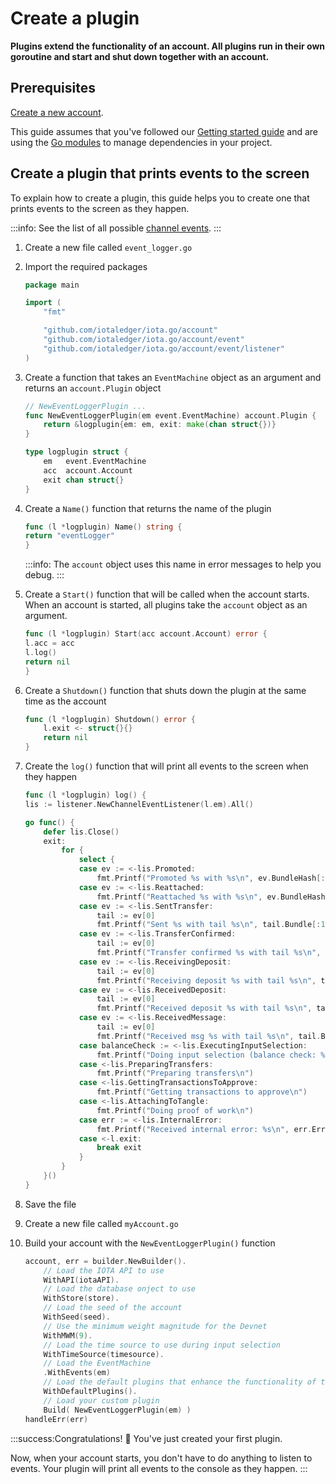 # Create a plugin

**Plugins extend the functionality of an account. All plugins run in their own goroutine and start and shut down together with an account.**

## Prerequisites

[Create a new account](../how-to-guides/create-account.md).

This guide assumes that you've followed our [Getting started guide](../README.md) and are using the [Go modules](https://github.com/golang/go/wiki/Modules) to manage dependencies in your project.

## Create a plugin that prints events to the screen

To explain how to create a plugin, this guide helps you to create one that prints events to the screen as they happen.

:::info:
See the list of all possible [channel events](https://github.com/iotaledger/iota.go/blob/master/account/event/listener/channel_listener.go).
:::

1. Create a new file called `event_logger.go`

2. Import the required packages

    ```go
    package main

    import (
        "fmt"

        "github.com/iotaledger/iota.go/account"
        "github.com/iotaledger/iota.go/account/event"
        "github.com/iotaledger/iota.go/account/event/listener"
    )
    ```

3. Create a function that takes an `EventMachine` object as an argument and returns an `account.Plugin` object

    ```go
    // NewEventLoggerPlugin ...
    func NewEventLoggerPlugin(em event.EventMachine) account.Plugin {
        return &logplugin{em: em, exit: make(chan struct{})}
    }

    type logplugin struct {
        em   event.EventMachine
        acc  account.Account
        exit chan struct{}
    }
    ```

4. Create a `Name()` function that returns the name of the plugin

    ```go
    func (l *logplugin) Name() string {
	return "eventLogger"
    }  
    ```

    :::info:
    The `account` object uses this name in error messages to help you debug.
    :::

5. Create a `Start()` function that will be called when the account starts. When an account is started, all plugins take the `account` object as an argument.

    ```go
    func (l *logplugin) Start(acc account.Account) error {
	l.acc = acc
	l.log()
	return nil
    }
    ```

6. Create a `Shutdown()` function that shuts down the plugin at the same time as the account

    ```go
    func (l *logplugin) Shutdown() error {
        l.exit <- struct{}{}
        return nil
    }
    ```

7. Create the `log()` function that will print all events to the screen when they happen

    ```go
    func (l *logplugin) log() {
	lis := listener.NewChannelEventListener(l.em).All()

	go func() {
		defer lis.Close()
	    exit:
            for {
                select {
                case ev := <-lis.Promoted:
                    fmt.Printf("Promoted %s with %s\n", ev.BundleHash[:10], ev.PromotionTailTxHash)
                case ev := <-lis.Reattached:
                    fmt.Printf("Reattached %s with %s\n", ev.BundleHash[:10], ev.ReattachmentTailTxHash)
                case ev := <-lis.SentTransfer:
                    tail := ev[0]
                    fmt.Printf("Sent %s with tail %s\n", tail.Bundle[:10], tail.Hash)
                case ev := <-lis.TransferConfirmed:
                    tail := ev[0]
                    fmt.Printf("Transfer confirmed %s with tail %s\n", tail.Bundle[:10], tail.Hash)
                case ev := <-lis.ReceivingDeposit:
                    tail := ev[0]
                    fmt.Printf("Receiving deposit %s with tail %s\n", tail.Bundle[:10], tail.Hash)
                case ev := <-lis.ReceivedDeposit:
                    tail := ev[0]
                    fmt.Printf("Received deposit %s with tail %s\n", tail.Bundle[:10], tail.Hash)
                case ev := <-lis.ReceivedMessage:
                    tail := ev[0]
                    fmt.Printf("Received msg %s with tail %s\n", tail.Bundle[:10], tail.Hash)
                case balanceCheck := <-lis.ExecutingInputSelection:
                    fmt.Printf("Doing input selection (balance check: %v) \n", balanceCheck)
                case <-lis.PreparingTransfers:
                    fmt.Printf("Preparing transfers\n")
                case <-lis.GettingTransactionsToApprove:
                    fmt.Printf("Getting transactions to approve\n")
                case <-lis.AttachingToTangle:
                    fmt.Printf("Doing proof of work\n")
                case err := <-lis.InternalError:
                    fmt.Printf("Received internal error: %s\n", err.Error())
                case <-l.exit:
                    break exit
                }
            }
        }()
    }
    ```

8. Save the file

9. Create a new file called `myAccount.go`

10. Build your account with the `NewEventLoggerPlugin()` function

    ```go
    account, err = builder.NewBuilder().
        // Load the IOTA API to use
        WithAPI(iotaAPI).
        // Load the database onject to use
        WithStore(store).
        // Load the seed of the account
        WithSeed(seed).
        // Use the minimum weight magnitude for the Devnet
        WithMWM(9).
        // Load the time source to use during input selection
        WithTimeSource(timesource).
        // Load the EventMachine
        .WithEvents(em)
        // Load the default plugins that enhance the functionality of the account
        WithDefaultPlugins().
        // Load your custom plugin
		Build( NewEventLoggerPlugin(em) )
    handleErr(err)
    ```

:::success:Congratulations! :tada:
You've just created your first plugin.

Now, when your account starts, you don't have to do anything to listen to events. Your plugin will print all events to the console as they happen.
:::
